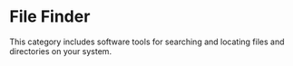 # File Finder

This category includes software tools for searching and locating files and directories on your system.
